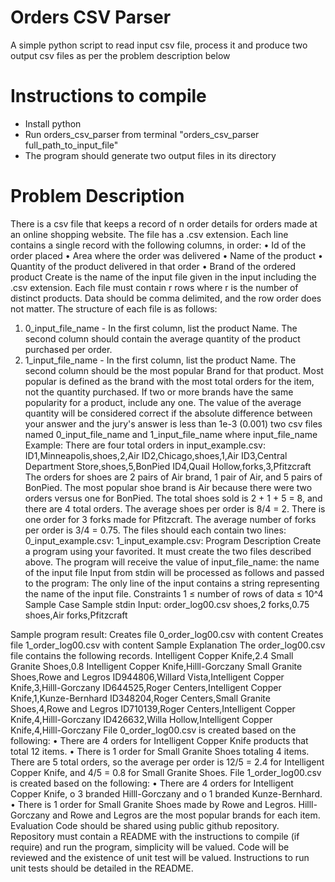 # Orders CSV Parser
A simple python script to read input csv file, process it and produce two output csv files as per the problem description below


#  Instructions to compile 
 - Install python
 - Run orders_csv_parser from terminal "orders_csv_parser full_path_to_input_file" 
 - The program should generate two output files in its directory

# Problem Description
There is a csv file that keeps a record of n order details for orders made at an online shopping website. The file has a .csv extension.
Each line contains a single record with the following columns, in order:
• Id of the order placed
• Area where the order was delivered
• Name of the product
• Quantity of the product delivered in that order
• Brand of the ordered product
 Create
is the name of the input file given in the input including the .csv extension. Each file must contain r rows where r is the number of distinct products. Data should be comma delimited, and the row order does not matter.
The structure of each file is as follows:
1. 0_input_file_name - In the first column, list the product Name. The second column should contain the average quantity of the product purchased per order.
2. 1_input_file_name - In the first column, list the product Name. The second column should be the most popular Brand for that product. Most popular is defined as the brand with the most total orders for the item, not the quantity purchased. If two or more brands have the same popularity for a product, include any one.
The value of the average quantity will be considered correct if the absolute difference between your answer and the jury's answer is less than 1e-3 (0.001)
two csv files named 0_input_file_name and 1_input_file_name where input_file_name
Example:
There are four total orders in input_example.csv:
   ID1,Minneapolis,shoes,2,Air ID2,Chicago,shoes,1,Air
ID3,Central Department Store,shoes,5,BonPied ID4,Quail Hollow,forks,3,Pfitzcraft
 The orders for shoes are 2 pairs of Air brand, 1 pair of Air, and 5 pairs of BonPied. The most popular shoe brand is Air because there were two orders versus one for BonPied. The total shoes sold is 2 + 1 + 5 = 8, and there are 4 total orders. The average shoes per order is 8/4 = 2. There is one order for 3 forks made for Pfitzcraft. The average number of forks per order is 3/4 = 0.75. The files should each contain two lines:
0_input_example.csv:
1_input_example.csv:
Program Description
Create a program using your favorited. It must create the two files described above. The program will receive the value of input_file_name: the name of the input file Input from stdin will be processed as follows and passed to the program:
The only line of the input contains a string representing the name of the input file.
Constraints
1 ≤ number of rows of data ≤ 10^4
Sample Case Sample stdin Input: order_log00.csv
   shoes,2 forks,0.75
    shoes,Air forks,Pfitzcraft
 
Sample program result:
Creates file 0_order_log00.csv with content
Creates file 1_order_log00.csv with content
Sample Explanation
The order_log00.csv file contains the following records.
Intelligent Copper Knife,2.4 Small Granite Shoes,0.8
Intelligent Copper Knife,Hilll-Gorczany Small Granite Shoes,Rowe and Legros
ID944806,Willard Vista,Intelligent Copper Knife,3,Hilll-Gorczany ID644525,Roger Centers,Intelligent Copper Knife,1,Kunze-Bernhard ID348204,Roger Centers,Small Granite Shoes,4,Rowe and Legros ID710139,Roger Centers,Intelligent Copper Knife,4,Hilll-Gorczany ID426632,Willa Hollow,Intelligent Copper Knife,4,Hilll-Gorczany
File 0_order_log00.csv is created based on the following:
• There are 4 orders for Intelligent Copper Knife products that total 12 items.
• There is 1 order for Small Granite Shoes totaling 4 items.
There are 5 total orders, so the average per order is 12/5 = 2.4 for Intelligent Copper Knife, and 4/5 = 0.8 for Small Granite Shoes.
File 1_order_log00.csv is created based on the following:
• There are 4 orders for Intelligent Copper Knife, o 3 branded Hilll-Gorczany and
o 1 branded Kunze-Bernhard.
• There is 1 order for Small Granite Shoes made by Rowe and Legros. Hilll-Gorczany and Rowe and Legros are the most popular brands for each item.
Evaluation
Code should be shared using public github repository.
Repository must contain a README with the instructions to compile (if require) and run the program, simplicity will be valued.
Code will be reviewed and the existence of unit test will be valued. Instructions to run unit tests should be detailed in the README.
